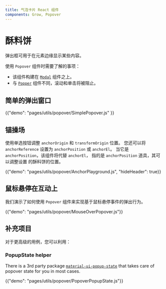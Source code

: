 ```yaml
---
title: 气泡卡片 React 组件
components: Grow, Popover
---
```

# 酥料饼

<p class="description">弹出框可用于在元素边缘显示某些内容。</p>

使用 `Popover` 组件时需要了解的事项：

- 该组件构建在 [`Modal`](/utils/modal/) 组件之上。
- 与 [`Popper`](/utils/popper/) 组件不同，滚动和单击将被阻止。

## 简单的弹出窗口

{{"demo": "pages/utils/popover/SimplePopover.js" }}

## 锚操场

使用单选按钮调整 `anchorOrigin` 和 `transformOrigin` 位置。 您还可以将 `anchorReference` 设置为 `anchorPosition` 或 `anchorEl`。 当它是 `anchorPosition`，该组件将代替 `anchorEl`， 指的是 `anchorPosition` 道具，其可以调整设置 的酥料饼的位置。

{{"demo": "pages/utils/popover/AnchorPlayground.js", "hideHeader": true}}

## 鼠标悬停在互动上

我们演示了如何使用 `Popover` 组件来实现基于鼠标悬停事件的弹出行为。

{{"demo": "pages/utils/popover/MouseOverPopover.js"}}

## 补充项目

对于更高级的用例，您可以利用：

### PopupState helper

There is a 3rd party package [`material-ui-popup-state`](https://github.com/jcoreio/material-ui-popup-state) that takes care of popover state for you in most cases.

{{"demo": "pages/utils/popover/PopoverPopupState.js"}}